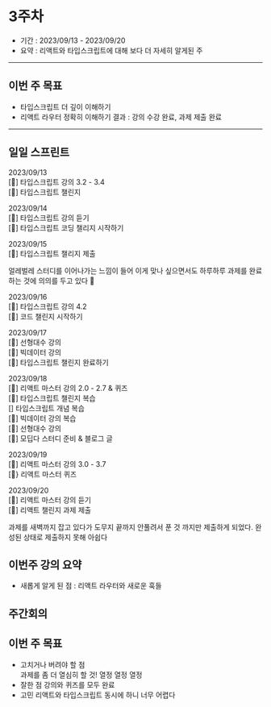 # 3주차
- 기간 : 2023/09/13 - 2023/09/20
- 요약 : 리액트와 타입스크립트에 대해 보다 더 자세히 알게된 주

-------------------------
## 이번 주 목표
- 타입스크립트 더 깊이 이해하기
- 리액트 라우터 정확히 이해하기
결과 : 강의 수강 완료, 과제 제출 완료
----------------------
## 일일 스프린트
2023/09/13  
[🍅] 타입스크립트 강의 3.2 - 3.4  
[🍅] 타입스크립트 챌린지  


2023/09/14  
[🍅] 타입스크립트 강의 듣기   
[🍅] 타입스크립트 코딩 챌리지 시작하기  

2023/09/15  
[🍅] 타입스크립트 챌리지 제출  

얼레벌레 스터디를 이어나가는 느낌이 들어 이게 맞나 싶으면서도 하루하루 과제를 완료하는 것에 의의를 두고 있다 🙂  

2023/09/16  
[🍅] 타입스크립트 강의 4.2  
[🍅] 코드 챌린지 시작하기   
 
2023/09/17  
[🍅] 선형대수 강의  
[🍅] 빅데이터 강의  
[🍅] 타입스크립트 챌린지 완료하기   


2023/09/18  
[🍅] 리액트 마스터 강의 2.0 - 2.7 & 퀴즈  
[🍅] 타입스크립트 챌린지 복습  
[] 타입스크립트 개념 복습  
[🍅] 빅데이터 강의 복습  
[🍅] 선형대수 강의  
[🍅] 모딥다 스터디 준비 & 블로그 글   


2023/09/19  
[🍅] 리액트 마스터 강의 3.0 - 3.7  
[🍅} 리액트 마스터 퀴즈  

2023/09/20  
[🍅] 리액트 마스터 강의 듣기  
[🍅] 리액트 챌린지 과제 제출  

과제를 새벽까지 잡고 있다가 도무지 끝까지 안풀려서 푼 것 까지만 제출하게 되었다. 완성된 상태로 제출하지 못해 아쉽다  

## 이번주 강의 요약 
- 새롭게 알게 된 점 : 리액트 라우터와 새로운 훅들

## 주간회의 

## 이번 주 목표 
- 고치거나 버려야 할 점  
  과제를 좀 더 열심히 할 것! 열정 열정 열정
- 잘한 점
  강의와 퀴즈를 모두 완료
- 고민
  리액트와 타입스크립트 동시에 하니 너무 어렵다
